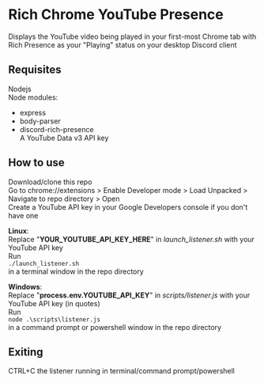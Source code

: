 # Rich Chrome YouTube Presence
Displays the YouTube video being played in your first-most Chrome tab with Rich Presence as your "Playing" status on your desktop Discord client  
  
  
## Requisites
Nodejs  
Node modules:
* express
* body-parser
* discord-rich-presence  
A YouTube Data v3 API key  
  
  
## How to use
Download/clone this repo  
Go to chrome://extensions > Enable Developer mode > Load Unpacked > Navigate to repo directory > Open  
Create a YouTube API key in your Google Developers console if you don't have one  
  
**Linux**:  
Replace "**YOUR_YOUTUBE_API_KEY_HERE**" in *launch_listener.sh* with your YouTube API key  
Run  
`./launch_listener.sh`  
in a terminal window in the repo directory  
  
**Windows**:  
Replace "**process.env.YOUTUBE_API_KEY**" in *scripts/listener.js* with your YouTube API key (in quotes)  
Run  
`node .\scripts\listener.js`  
in a command prompt or powershell window in the repo directory  
  
  
## Exiting
CTRL+C the listener running in terminal/command prompt/powershell  
